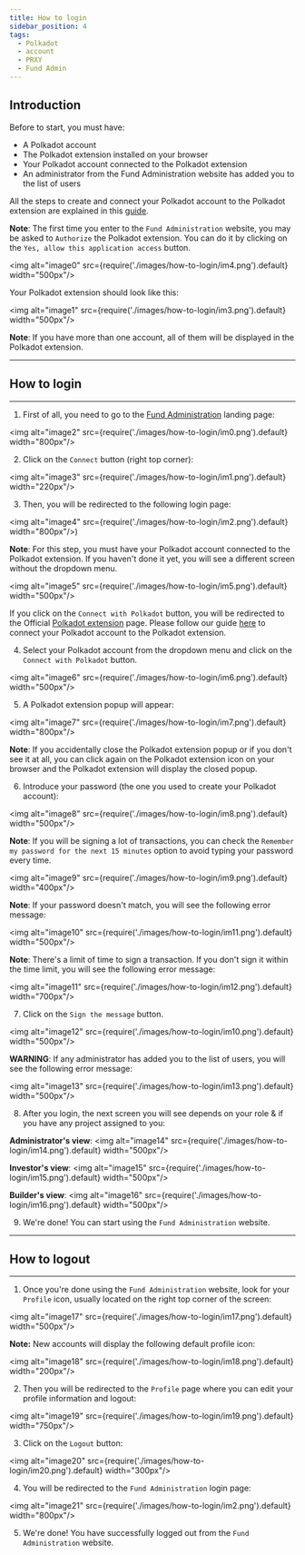 ```yaml
---
title: How to login
sidebar_position: 4
tags:
  - Polkadot
  - account
  - PRXY
  - Fund Admin
---
```


<head>
  <title>Creating Your First Polkadot Account</title>
  <meta charSet="utf-8" />
  <meta property="og:image" content="https://docs.hashed.network/img/fund-admin.png" />
  <meta property="og:description" content="On-chain, triple entry accounting protocol generates journal files from Native Bitcoin Vaults and enables vault administrators to run balance sheets and income statements" />
  <meta property="og:title" content="Creating Your First Polkadot Account" />
  <meta property="og:url" content="https://docs.hashed.network/docs/fund-admin/polkadot-account" />
</head>

## **Introduction**
Before to start, you must have:
- A Polkadot account
- The Polkadot extension installed on your browser
- Your Polkadot account connected to the Polkadot extension
- An administrator from the Fund Administration website has added you to the list of users

All the steps to create and
connect your Polkadot account to the Polkadot extension are explained in this [guide](./polkadot-account.md#introduction).

**Note**: The first time you enter to the `Fund Administration` website, you may be asked to `Authorize` the Polkadot extension. You can do it by clicking on the `Yes, allow this application access` button.

<img alt="image0" src={require('./images/how-to-login/im4.png').default} width="500px"/>

Your Polkadot extension should look like this:

<img alt="image1" src={require('./images/how-to-login/im3.png').default} width="500px"/>

**Note**: If you have more than one account, all of them will be displayed in the Polkadot extension.

---

## **How to login**

---

1. First of all, you need to go to the [Fund Administration](https://prxyco.com/) landing page:

<img alt="image2" src={require('./images/how-to-login/im0.png').default} width="800px"/>

2. Click on the `Connect` button (right top corner):

<img alt="image3" src={require('./images/how-to-login/im1.png').default} width="220px"/>

3. Then, you will be redirected to the following login page:

<img alt="image4" src={require('./images/how-to-login/im2.png').default} width="800px"/>)

**Note**: For this step, you must have your Polkadot account connected to the Polkadot extension. If you haven't done it yet, you will see a different screen without the dropdown menu.

<img alt="image5" src={require('./images/how-to-login/im5.png').default} width="500px"/>

If you click on the `Connect with Polkadot` button, you will be redirected to the Official [Polkadot extension](https://polkadot.js.org/extension/) page.
Please follow our guide [here](./polkadot-account.md#introduction) to connect your Polkadot account to the Polkadot extension.

4. Select your Polkadot account from the dropdown menu and click on the `Connect with Polkadot` button.

<img alt="image6" src={require('./images/how-to-login/im6.png').default} width="500px"/>

5. A Polkadot extension popup will appear:

<img alt="image7" src={require('./images/how-to-login/im7.png').default} width="800px"/>

**Note**: If you accidentally close the Polkadot extension popup or if you don't see it at all, you can click again on the Polkadot extension icon on your browser and the Polkadot extension will display the closed popup.

6. Introduce your password (the one you used to create your Polkadot account):

<img alt="image8" src={require('./images/how-to-login/im8.png').default} width="500px"/>

**Note**: If you will be signing a lot of transactions, you can check the `Remember my password for the next 15 minutes` option to avoid typing your password every time.

<img alt="image9" src={require('./images/how-to-login/im9.png').default} width="400px"/>

**Note**: If your password doesn't match, you will see the following error message:

<img alt="image10" src={require('./images/how-to-login/im11.png').default} width="500px"/>

**Note**: There's a limit of time to sign a transaction. If you don't sign it within the time limit, you will see the following error message:

<img alt="image11" src={require('./images/how-to-login/im12.png').default} width="700px"/>

7. Click on the `Sign the message` button.

<img alt="image12" src={require('./images/how-to-login/im10.png').default} width="500px"/>

**WARNING**: If any administrator has added you to the list of users, you will see the following error message:

<img alt="image13" src={require('./images/how-to-login/im13.png').default} width="500px"/>

8. After you login, the next screen you will see depends on your role & if you have any project assigned to you:

**Administrator's view**:
<img alt="image14" src={require('./images/how-to-login/im14.png').default} width="500px"/>

**Investor's view**:
<img alt="image15" src={require('./images/how-to-login/im15.png').default} width="500px"/>

**Builder's view**:
<img alt="image16" src={require('./images/how-to-login/im16.png').default} width="500px"/>

9. We're done! You can start using the `Fund Administration` website.

--- 

## **How to logout**

--- 

1. Once you're done using the `Fund Administration` website, look for your `Profile` icon, usually located on the right top corner of the screen:

<img alt="image17" src={require('./images/how-to-login/im17.png').default} width="500px"/>

**Note:** New accounts will display the following default profile icon:

<img alt="image18" src={require('./images/how-to-login/im18.png').default} width="200px"/>

2. Then you will be redirected to the `Profile` page where you can edit your profile information and logout:

<img alt="image19" src={require('./images/how-to-login/im19.png').default} width="750px"/>

3. Click on the `Logout` button:

<img alt="image20" src={require('./images/how-to-login/im20.png').default} width="300px"/>

4. You will be redirected to the `Fund Administration` login page:

<img alt="image21" src={require('./images/how-to-login/im2.png').default} width="800px"/>

5. We're done! You have successfully logged out from the `Fund Administration` website.